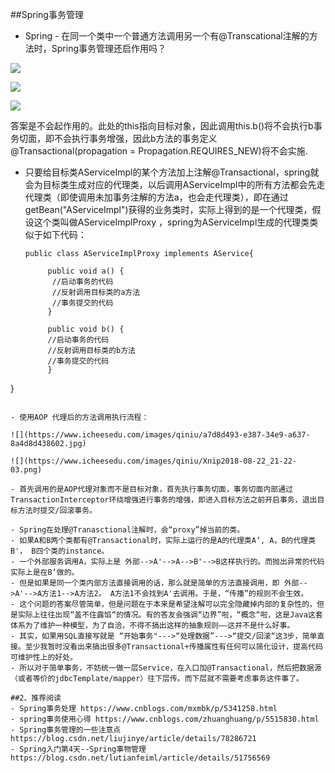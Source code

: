 ##Spring事务管理
- Spring - 在同一个类中一个普通方法调用另一个有@Transcational注解的方法时，Spring事务管理还启作用吗？

 ![](https://www.icheesedu.com/images/qiniu/Xnip2018-08-22_21-17-41.png)
 
 
 ![](https://www.icheesedu.com/images/qiniu/Xnip2018-08-22_21-18-36.png)
 
 ![](https://www.icheesedu.com/images/qiniu/Xnip2018-08-22_21-19-17.png)
 
 答案是不会起作用的。此处的this指向目标对象，因此调用this.b()将不会执行b事务切面，即不会执行事务增强，因此b方法的事务定义@Transactional(propagation = Propagation.REQUIRES_NEW)将不会实施.
 
- 只要给目标类AServiceImpl的某个方法加上注解@Transactional，spring就会为目标类生成对应的代理类，以后调用AServiceImpl中的所有方法都会先走代理类（即使调用未加事务注解的方法a，也会走代理类），即在通过getBean("AServiceImpl")获得的业务类时，实际上得到的是一个代理类，假设这个类叫做AServiceImplProxy ，spring为AServiceImpl生成的代理类类似于如下代码：

  ```
  public class AServiceImplProxy implements AService{
 
       public void a() {
        //启动事务的代码
        //反射调用目标类的a方法
        //事务提交的代码
       }
     
       public void b() {
       //启动事务的代码
       //反射调用目标类的b方法
       //事务提交的代码
       }
}
  ```
 
- 使用AOP 代理后的方法调用执行流程：

  ![](https://www.icheesedu.com/images/qiniu/a7d8d493-e387-34e9-a637-8a4d8d438602.jpg)
 
 ![](https://www.icheesedu.com/images/qiniu/Xnip2018-08-22_21-22-03.png)

- 首先调用的是AOP代理对象而不是目标对象，首先执行事务切面，事务切面内部通过TransactionInterceptor环绕增强进行事务的增强，即进入目标方法之前开启事务，退出目标方法时提交/回滚事务。

- Spring在处理@Tranasctional注解时，会“proxy”掉当前的类。
- 如果A和B两个类都有@Transactional时，实际上运行的是A的代理类A‘, A，B的代理类B'， B四个类的instance。
- 一个外部服务调用A，实际上是 外部-->A'-->A-->B'-->B这样执行的。而抛出异常的代码实际上是在B‘做的。
- 但是如果是同一个类内部方法直接调用的话，那么就是简单的方法直接调用，即 外部-->A'-->A方法1-->A方法2。 A方法1不会找到A'去调用。于是，“传播”的规则不会生效。
- 这个问题的答案尽管简单，但是问题在于本来是希望注解可以完全隐藏掉内部的复杂性的，但是实际上往往出现“盖不住露馅“的情况。有的答友会强调“边界”啦，“概念“啦，这是Java这套体系为了维护一种模型，为了自洽，不得不搞出这样的抽象规则——这并不是什么好事。
- 其实，如果用SQL直接写就是 “开始事务"--->“处理数据”--->“提交/回滚“这3步，简单直接。至少我暂时没看出来搞出很多@Transactional+传播属性有任何可以简化设计，提高代码可维护性上的好处。
- 所以对于简单事务，不妨统一做一层Service，在入口加@Transactional，然后把数据源（或者等价的jdbcTemplate/mapper）往下层传。而下层就不需要考虑事务这件事了。
 
##2、推荐阅读
- Spring事务处理 https://www.cnblogs.com/mxmbk/p/5341258.html
- spring事务使用心得 https://www.cnblogs.com/zhuanghuang/p/5515830.html
- Spring事务管理的一些注意点 https://blog.csdn.net/liujinye/article/details/78286721
- Spring入门第4天--Spring事物管理  https://blog.csdn.net/lutianfeiml/article/details/51756569



